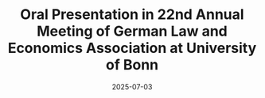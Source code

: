 ---
title: "Oral Presentation in 22nd Annual Meeting of German Law and Economics Association at University of Bonn"
date: 2025-07-03
---